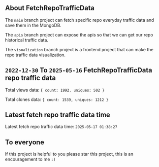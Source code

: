 ## About FetchRepoTrafficData

The `main` branch project can fetch specific repo everyday traffic data and save them in the MongoDB.

The `apis` branch project can expose the apis so that we can get our repo historical traffic data.

The `visualization` branch project is a frontend project that can make the repo traffic data visualization.

## `2022-12-30` To `2025-05-16` FetchRepoTrafficData repo traffic data

Total views data: `{ count: 1992, uniques: 502 }`

Total clones data: `{ count: 1539, uniques: 1212 }`

## Latest fetch repo traffic data time

Latest fetch repo traffic data time: `2025-05-17 01:38:27`

## To everyone

If this project is helpful to you please star this project, this is an encouragement to me `:)`



